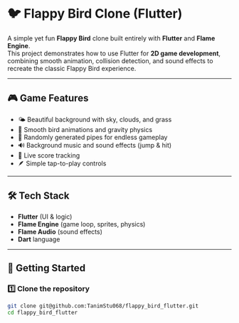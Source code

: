 # 🐦 Flappy Bird Clone (Flutter)

A simple yet fun **Flappy Bird** clone built entirely with **Flutter** and **Flame Engine**.  
This project demonstrates how to use Flutter for **2D game development**, combining smooth animation, collision detection, and sound effects to recreate the classic Flappy Bird experience.

---

## 🎮 Game Features
- 🌤️ Beautiful background with sky, clouds, and grass
- 🐤 Smooth bird animations and gravity physics
- 🚧 Randomly generated pipes for endless gameplay
- 🔊 Background music and sound effects (jump & hit)
- 🧮 Live score tracking
- 🪶 Simple tap-to-play controls

---

## 🛠️ Tech Stack
- **Flutter** (UI & logic)
- **Flame Engine** (game loop, sprites, physics)
- **Flame Audio** (sound effects)
- **Dart** language

---

## 🚀 Getting Started

### 1️⃣ Clone the repository
```bash
git clone git@github.com:TanimStu068/flappy_bird_flutter.git
cd flappy_bird_flutter
